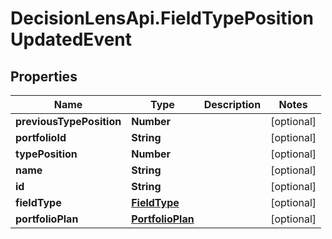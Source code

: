 # DecisionLensApi.FieldTypePositionUpdatedEvent

## Properties
Name | Type | Description | Notes
------------ | ------------- | ------------- | -------------
**previousTypePosition** | **Number** |  | [optional] 
**portfolioId** | **String** |  | [optional] 
**typePosition** | **Number** |  | [optional] 
**name** | **String** |  | [optional] 
**id** | **String** |  | [optional] 
**fieldType** | [**FieldType**](FieldType.md) |  | [optional] 
**portfolioPlan** | [**PortfolioPlan**](PortfolioPlan.md) |  | [optional] 


